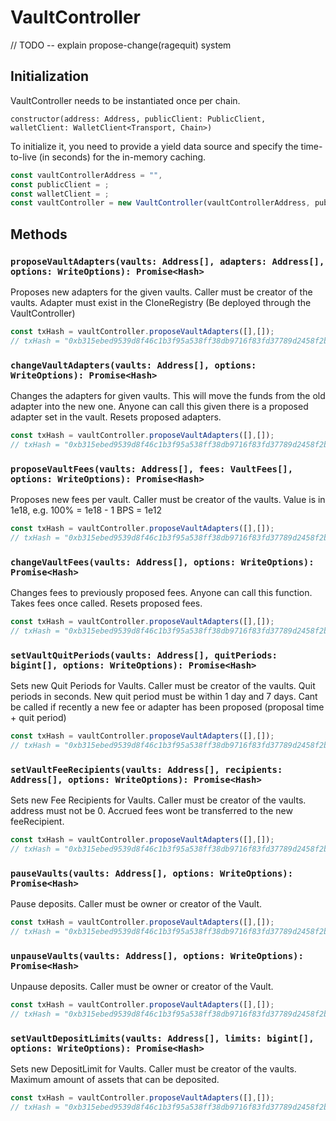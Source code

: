 # VaultController

// TODO -- explain propose-change(ragequit) system
## Initialization

VaultController needs to be instantiated once per chain.

`constructor(address: Address, publicClient: PublicClient, walletClient: WalletClient<Transport, Chain>)`

To initialize it, you need to provide a yield data source and specify the time-to-live (in seconds) for the in-memory caching.

```ts
const vaultControllerAddress = "",
const publicClient = ;
const walletClient = ;
const vaultController = new VaultController(vaultControllerAddress, publicClient, walletClient);
```

## Methods

### `proposeVaultAdapters(vaults: Address[], adapters: Address[], options: WriteOptions): Promise<Hash>`

Proposes new adapters for the given vaults. Caller must be creator of the vaults. Adapter must exist in the CloneRegistry (Be deployed through the VaultController)

```ts
const txHash = vaultController.proposeVaultAdapters([],[]);
// txHash = "0xb315ebed9539d8f46c1b3f95a538ff38db9716f83fd37789d2458f2b6c812bb6"
```

### `changeVaultAdapters(vaults: Address[], options: WriteOptions): Promise<Hash>`

Changes the adapters for given vaults. This will move the funds from the old adapter into the new one. Anyone can call this given there is a proposed adapter set in the vault. Resets proposed adapters.

```ts
const txHash = vaultController.proposeVaultAdapters([],[]);
// txHash = "0xb315ebed9539d8f46c1b3f95a538ff38db9716f83fd37789d2458f2b6c812bb6"
```


### `proposeVaultFees(vaults: Address[], fees: VaultFees[], options: WriteOptions): Promise<Hash>`

Proposes new fees per vault. Caller must be creator of the vaults. Value is in 1e18, e.g. 100% = 1e18 - 1 BPS = 1e12

```ts
const txHash = vaultController.proposeVaultAdapters([],[]);
// txHash = "0xb315ebed9539d8f46c1b3f95a538ff38db9716f83fd37789d2458f2b6c812bb6"
```


### `changeVaultFees(vaults: Address[], options: WriteOptions): Promise<Hash>`

Changes fees to previously proposed fees. Anyone can call this function. Takes fees once called. Resets proposed fees.

```ts
const txHash = vaultController.proposeVaultAdapters([],[]);
// txHash = "0xb315ebed9539d8f46c1b3f95a538ff38db9716f83fd37789d2458f2b6c812bb6"
```


### `setVaultQuitPeriods(vaults: Address[], quitPeriods: bigint[], options: WriteOptions): Promise<Hash>`

Sets new Quit Periods for Vaults. Caller must be creator of the vaults. Quit periods in seconds. New quit period must be within 1 day and 7 days. Cant be called if recently a new fee or adapter has been proposed (proposal time + quit period)

```ts
const txHash = vaultController.proposeVaultAdapters([],[]);
// txHash = "0xb315ebed9539d8f46c1b3f95a538ff38db9716f83fd37789d2458f2b6c812bb6"
```

### `setVaultFeeRecipients(vaults: Address[], recipients: Address[], options: WriteOptions): Promise<Hash>`

Sets new Fee Recipients for Vaults. Caller must be creator of the vaults. address must not be 0. Accrued fees wont be transferred to the new feeRecipient.

```ts
const txHash = vaultController.proposeVaultAdapters([],[]);
// txHash = "0xb315ebed9539d8f46c1b3f95a538ff38db9716f83fd37789d2458f2b6c812bb6"
```



### `pauseVaults(vaults: Address[], options: WriteOptions): Promise<Hash>`

Pause deposits. Caller must be owner or creator of the Vault.

```ts
const txHash = vaultController.proposeVaultAdapters([],[]);
// txHash = "0xb315ebed9539d8f46c1b3f95a538ff38db9716f83fd37789d2458f2b6c812bb6"
```


### `unpauseVaults(vaults: Address[], options: WriteOptions): Promise<Hash>`

Unpause deposits. Caller must be owner or creator of the Vault.

```ts
const txHash = vaultController.proposeVaultAdapters([],[]);
// txHash = "0xb315ebed9539d8f46c1b3f95a538ff38db9716f83fd37789d2458f2b6c812bb6"
```


### `setVaultDepositLimits(vaults: Address[], limits: bigint[], options: WriteOptions): Promise<Hash>`

Sets new DepositLimit for Vaults. Caller must be creator of the vaults. Maximum amount of assets that can be deposited.

```ts
const txHash = vaultController.proposeVaultAdapters([],[]);
// txHash = "0xb315ebed9539d8f46c1b3f95a538ff38db9716f83fd37789d2458f2b6c812bb6"
```